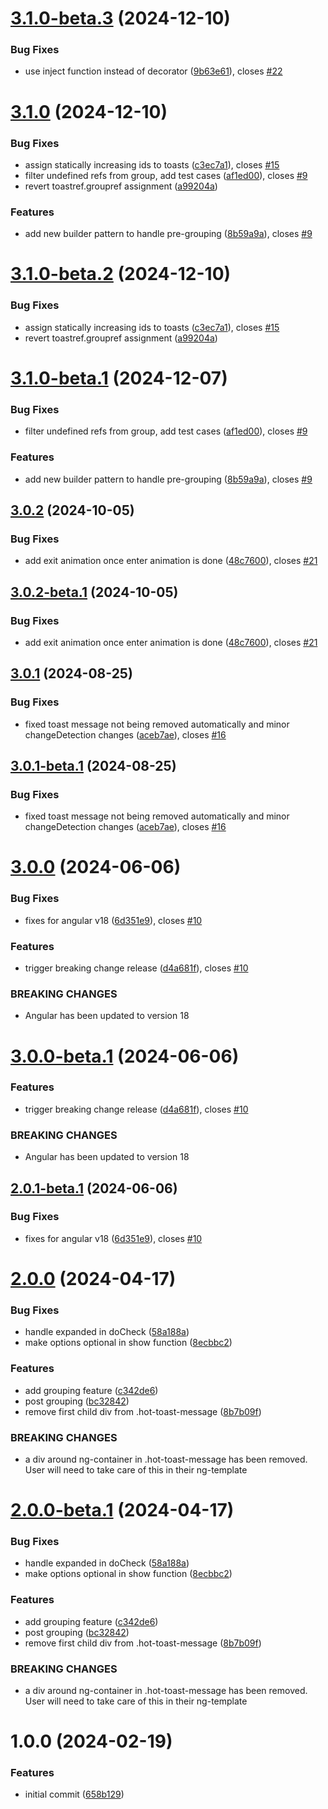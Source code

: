 # [3.1.0-beta.3](https://github.com/ngxpert/hot-toast/compare/v3.1.0-beta.2...v3.1.0-beta.3) (2024-12-10)


### Bug Fixes

* use inject function instead of decorator ([9b63e61](https://github.com/ngxpert/hot-toast/commit/9b63e614729d9d1807d13d1c9ee4e409c371ef34)), closes [#22](https://github.com/ngxpert/hot-toast/issues/22)

# [3.1.0](https://github.com/ngxpert/hot-toast/compare/v3.0.2...v3.1.0) (2024-12-10)


### Bug Fixes

* assign statically increasing ids to toasts ([c3ec7a1](https://github.com/ngxpert/hot-toast/commit/c3ec7a1ade1d7c790848983c882e587af0ca5949)), closes [#15](https://github.com/ngxpert/hot-toast/issues/15)
* filter undefined refs from group, add test cases ([af1ed00](https://github.com/ngxpert/hot-toast/commit/af1ed00f87cc37fb4215c79db696e5cc069f550b)), closes [#9](https://github.com/ngxpert/hot-toast/issues/9)
* revert toastref.groupref assignment ([a99204a](https://github.com/ngxpert/hot-toast/commit/a99204a3e9e8e928a261e806787bc30a95da3d6c))


### Features

* add new builder pattern to handle pre-grouping ([8b59a9a](https://github.com/ngxpert/hot-toast/commit/8b59a9af19db742115e6aae465346d923da7789d)), closes [#9](https://github.com/ngxpert/hot-toast/issues/9)

# [3.1.0-beta.2](https://github.com/ngxpert/hot-toast/compare/v3.1.0-beta.1...v3.1.0-beta.2) (2024-12-10)


### Bug Fixes

* assign statically increasing ids to toasts ([c3ec7a1](https://github.com/ngxpert/hot-toast/commit/c3ec7a1ade1d7c790848983c882e587af0ca5949)), closes [#15](https://github.com/ngxpert/hot-toast/issues/15)
* revert toastref.groupref assignment ([a99204a](https://github.com/ngxpert/hot-toast/commit/a99204a3e9e8e928a261e806787bc30a95da3d6c))

# [3.1.0-beta.1](https://github.com/ngxpert/hot-toast/compare/v3.0.2...v3.1.0-beta.1) (2024-12-07)


### Bug Fixes

* filter undefined refs from group, add test cases ([af1ed00](https://github.com/ngxpert/hot-toast/commit/af1ed00f87cc37fb4215c79db696e5cc069f550b)), closes [#9](https://github.com/ngxpert/hot-toast/issues/9)


### Features

* add new builder pattern to handle pre-grouping ([8b59a9a](https://github.com/ngxpert/hot-toast/commit/8b59a9af19db742115e6aae465346d923da7789d)), closes [#9](https://github.com/ngxpert/hot-toast/issues/9)

## [3.0.2](https://github.com/ngxpert/hot-toast/compare/v3.0.1...v3.0.2) (2024-10-05)


### Bug Fixes

* add exit animation once enter animation is done ([48c7600](https://github.com/ngxpert/hot-toast/commit/48c7600e6c1fe496bc74a16b900e7e35365bbf92)), closes [#21](https://github.com/ngxpert/hot-toast/issues/21)

## [3.0.2-beta.1](https://github.com/ngxpert/hot-toast/compare/v3.0.1...v3.0.2-beta.1) (2024-10-05)


### Bug Fixes

* add exit animation once enter animation is done ([48c7600](https://github.com/ngxpert/hot-toast/commit/48c7600e6c1fe496bc74a16b900e7e35365bbf92)), closes [#21](https://github.com/ngxpert/hot-toast/issues/21)

## [3.0.1](https://github.com/ngxpert/hot-toast/compare/v3.0.0...v3.0.1) (2024-08-25)


### Bug Fixes

* fixed toast message not being removed automatically and minor changeDetection changes ([aceb7ae](https://github.com/ngxpert/hot-toast/commit/aceb7aea12fc02a8bf5e878d03f7be88947c5154)), closes [#16](https://github.com/ngxpert/hot-toast/issues/16)

## [3.0.1-beta.1](https://github.com/ngxpert/hot-toast/compare/v3.0.0...v3.0.1-beta.1) (2024-08-25)


### Bug Fixes

* fixed toast message not being removed automatically and minor changeDetection changes ([aceb7ae](https://github.com/ngxpert/hot-toast/commit/aceb7aea12fc02a8bf5e878d03f7be88947c5154)), closes [#16](https://github.com/ngxpert/hot-toast/issues/16)

# [3.0.0](https://github.com/ngxpert/hot-toast/compare/v2.0.0...v3.0.0) (2024-06-06)


### Bug Fixes

* fixes for angular v18 ([6d351e9](https://github.com/ngxpert/hot-toast/commit/6d351e95cb17c57af30c84b19b85b1901ee9c7c6)), closes [#10](https://github.com/ngxpert/hot-toast/issues/10)


### Features

* trigger breaking change release ([d4a681f](https://github.com/ngxpert/hot-toast/commit/d4a681f6e7f86e8f8019ef8371d81be451e9524f)), closes [#10](https://github.com/ngxpert/hot-toast/issues/10)


### BREAKING CHANGES

* Angular has been updated to version 18

# [3.0.0-beta.1](https://github.com/ngxpert/hot-toast/compare/v2.0.1-beta.1...v3.0.0-beta.1) (2024-06-06)


### Features

* trigger breaking change release ([d4a681f](https://github.com/ngxpert/hot-toast/commit/d4a681f6e7f86e8f8019ef8371d81be451e9524f)), closes [#10](https://github.com/ngxpert/hot-toast/issues/10)


### BREAKING CHANGES

* Angular has been updated to version 18

## [2.0.1-beta.1](https://github.com/ngxpert/hot-toast/compare/v2.0.0...v2.0.1-beta.1) (2024-06-06)


### Bug Fixes

* fixes for angular v18 ([6d351e9](https://github.com/ngxpert/hot-toast/commit/6d351e95cb17c57af30c84b19b85b1901ee9c7c6)), closes [#10](https://github.com/ngxpert/hot-toast/issues/10)

# [2.0.0](https://github.com/ngxpert/hot-toast/compare/v1.0.0...v2.0.0) (2024-04-17)


### Bug Fixes

* handle expanded in doCheck ([58a188a](https://github.com/ngxpert/hot-toast/commit/58a188a2b976fc43295f92858897700b0c9836d5))
* make options optional in show function ([8ecbbc2](https://github.com/ngxpert/hot-toast/commit/8ecbbc2a3c10b6e3006debd5aad7e304c7984d71))


### Features

* add grouping feature ([c342de6](https://github.com/ngxpert/hot-toast/commit/c342de69adcf246a30e51f01c5a411a822756e3e))
* post grouping ([bc32842](https://github.com/ngxpert/hot-toast/commit/bc32842f04b7f997cbefb98d2ad217941652b2bb))
* remove first child div from .hot-toast-message ([8b7b09f](https://github.com/ngxpert/hot-toast/commit/8b7b09f50e9e1f9189a6a562415e849da1df3f13))


### BREAKING CHANGES

* a div around ng-container in .hot-toast-message has been removed. User will need to
take care of this in their ng-template

# [2.0.0-beta.1](https://github.com/ngxpert/hot-toast/compare/v1.0.0...v2.0.0-beta.1) (2024-04-17)


### Bug Fixes

* handle expanded in doCheck ([58a188a](https://github.com/ngxpert/hot-toast/commit/58a188a2b976fc43295f92858897700b0c9836d5))
* make options optional in show function ([8ecbbc2](https://github.com/ngxpert/hot-toast/commit/8ecbbc2a3c10b6e3006debd5aad7e304c7984d71))


### Features

* add grouping feature ([c342de6](https://github.com/ngxpert/hot-toast/commit/c342de69adcf246a30e51f01c5a411a822756e3e))
* post grouping ([bc32842](https://github.com/ngxpert/hot-toast/commit/bc32842f04b7f997cbefb98d2ad217941652b2bb))
* remove first child div from .hot-toast-message ([8b7b09f](https://github.com/ngxpert/hot-toast/commit/8b7b09f50e9e1f9189a6a562415e849da1df3f13))


### BREAKING CHANGES

* a div around ng-container in .hot-toast-message has been removed. User will need to
take care of this in their ng-template

# 1.0.0 (2024-02-19)


### Features

* initial commit ([658b129](https://github.com/ngxpert/hot-toast/commit/658b129058b7825a10266fc5f534aad8d3f7a96c))
